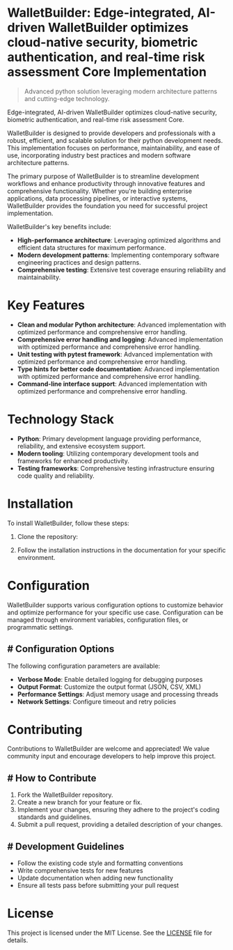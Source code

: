 <!-- fallback_WalletBuilder_20251019220204_75764 -->

# WalletBuilder: Edge-integrated, AI-driven WalletBuilder optimizes cloud-native security, biometric authentication, and real-time risk assessment Core Implementation
> Advanced python solution leveraging modern architecture patterns and cutting-edge technology.

Edge-integrated, AI-driven WalletBuilder optimizes cloud-native security, biometric authentication, and real-time risk assessment Core.

WalletBuilder is designed to provide developers and professionals with a robust, efficient, and scalable solution for their python development needs. This implementation focuses on performance, maintainability, and ease of use, incorporating industry best practices and modern software architecture patterns.

The primary purpose of WalletBuilder is to streamline development workflows and enhance productivity through innovative features and comprehensive functionality. Whether you're building enterprise applications, data processing pipelines, or interactive systems, WalletBuilder provides the foundation you need for successful project implementation.

WalletBuilder's key benefits include:

* **High-performance architecture**: Leveraging optimized algorithms and efficient data structures for maximum performance.
* **Modern development patterns**: Implementing contemporary software engineering practices and design patterns.
* **Comprehensive testing**: Extensive test coverage ensuring reliability and maintainability.

# Key Features

* **Clean and modular Python architecture**: Advanced implementation with optimized performance and comprehensive error handling.
* **Comprehensive error handling and logging**: Advanced implementation with optimized performance and comprehensive error handling.
* **Unit testing with pytest framework**: Advanced implementation with optimized performance and comprehensive error handling.
* **Type hints for better code documentation**: Advanced implementation with optimized performance and comprehensive error handling.
* **Command-line interface support**: Advanced implementation with optimized performance and comprehensive error handling.

# Technology Stack

* **Python**: Primary development language providing performance, reliability, and extensive ecosystem support.
* **Modern tooling**: Utilizing contemporary development tools and frameworks for enhanced productivity.
* **Testing frameworks**: Comprehensive testing infrastructure ensuring code quality and reliability.

# Installation

To install WalletBuilder, follow these steps:

1. Clone the repository:


2. Follow the installation instructions in the documentation for your specific environment.

# Configuration

WalletBuilder supports various configuration options to customize behavior and optimize performance for your specific use case. Configuration can be managed through environment variables, configuration files, or programmatic settings.

## # Configuration Options

The following configuration parameters are available:

* **Verbose Mode**: Enable detailed logging for debugging purposes
* **Output Format**: Customize the output format (JSON, CSV, XML)
* **Performance Settings**: Adjust memory usage and processing threads
* **Network Settings**: Configure timeout and retry policies

# Contributing

Contributions to WalletBuilder are welcome and appreciated! We value community input and encourage developers to help improve this project.

## # How to Contribute

1. Fork the WalletBuilder repository.
2. Create a new branch for your feature or fix.
3. Implement your changes, ensuring they adhere to the project's coding standards and guidelines.
4. Submit a pull request, providing a detailed description of your changes.

## # Development Guidelines

* Follow the existing code style and formatting conventions
* Write comprehensive tests for new features
* Update documentation when adding new functionality
* Ensure all tests pass before submitting your pull request

# License

This project is licensed under the MIT License. See the [LICENSE](https://github.com/xxxPOUPOUxxx/WalletBuilder/blob/main/LICENSE) file for details.
